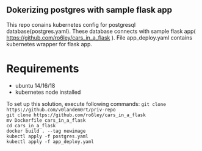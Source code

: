 ## Dokerizing postgres with sample flask app
This repo conains kubernetes config for postgresql database(postgres.yaml). These database connects with sample flask app( https://github.com/ro6ley/cars_in_a_flask ). File app_deploy.yaml contains kubernetes wrapper for flask app. 
# Requirements
* ubuntu 14/16/18
* kubernetes node installed<br />

To set up this solution, execute following commands:
``` git clone https://github.com/v0landem0rt/priv-repo ```<br />
``` git clone https://github.com/ro6ley/cars_in_a_flask ```<br />
``` mv Dockerfile cars_in_a_flask ```<br />
``` cd cars_in_a_flask ```<br />
``` docker build . --tag newimage ```<br />
``` kubectl apply -f postgres.yaml ```<br />
``` kubectl apply -f app_deploy.yaml ```<br />
